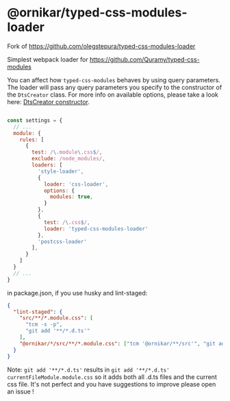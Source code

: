 # @ornikar/typed-css-modules-loader

Fork of https://github.com/olegstepura/typed-css-modules-loader

Simplest webpack loader for https://github.com/Quramy/typed-css-modules

You can affect how `typed-css-modules` behaves by using query parameters. The loader
will pass any query parameters you specify to the constructor of the `DtsCreator`
class. For more info on available options, please take a look here:
[DtsCreator constructor](https://github.com/Quramy/typed-css-modules#new-dtscreatoroption).


```js

const settings = {
  // ...
  module: {
    rules: [
      {
        test: /\.module\.css$/,
        exclude: /node_modules/,
        loaders: [
          'style-loader',
          {
            loader: 'css-loader',
            options: {
              modules: true,
            }
          },
          {
            test: /\.css$/,
            loader: 'typed-css-modules-loader'
          },
          'postcss-loader'
        ],
      }
    ]
  }
  // ...
}
```

in package.json, if you use husky and lint-staged:

```json
{
  "lint-staged": {
    "src/**/*.module.css": [
      "tcm -s -p",
      "git add '**/*.d.ts'"
    ],
    "@ornikar/*/src/**/*.module.css": ["tcm '@ornikar/**/src'", "git add '@ornikar/**/src/*.d.ts"]
  }
}
```

Note: `git add '**/*.d.ts'` results in `git add '**/*.d.ts' currentFileModule.module.css` so it adds both all .d.ts files and the current css file. It's not perfect and you have suggestions to improve please open an issue ! 
